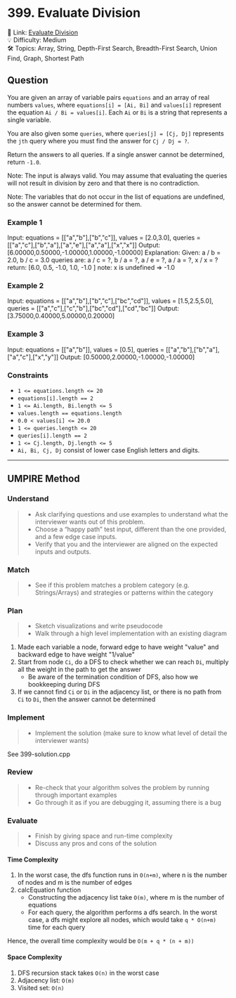 # 399. Evaluate Division

🔗 Link: [Evaluate Division](https://leetcode.com/problems/evaluate-division/description/)<br>
💡 Difficulty: Medium<br>
🛠️ Topics: Array, String, Depth-First Search, Breadth-First Search, Union Find, Graph, Shortest Path<br>

## Question

You are given an array of variable pairs `equations` and an array of real numbers `values`, where `equations[i] = [Ai, Bi]` and `values[i]` represent the equation `Ai / Bi = values[i]`. Each `Ai` or `Bi` is a string that represents a single variable.

You are also given some `queries`, where `queries[j] = [Cj, Dj]` represents the `jth` query where you must find the answer for `Cj / Dj = ?`.

Return the answers to all queries. If a single answer cannot be determined, return `-1.0`.

Note: The input is always valid. You may assume that evaluating the queries will not result in division by zero and that there is no contradiction.

Note: The variables that do not occur in the list of equations are undefined, so the answer cannot be determined for them.

### Example 1

Input: equations = [["a","b"],["b","c"]], values = [2.0,3.0], queries = [["a","c"],["b","a"],["a","e"],["a","a"],["x","x"]]
Output: [6.00000,0.50000,-1.00000,1.00000,-1.00000]
Explanation: 
Given: a / b = 2.0, b / c = 3.0
queries are: a / c = ?, b / a = ?, a / e = ?, a / a = ?, x / x = ? 
return: [6.0, 0.5, -1.0, 1.0, -1.0 ]
note: x is undefined => -1.0

### Example 2

Input: equations = [["a","b"],["b","c"],["bc","cd"]], values = [1.5,2.5,5.0], queries = [["a","c"],["c","b"],["bc","cd"],["cd","bc"]]
Output: [3.75000,0.40000,5.00000,0.20000]

### Example 3

Input: equations = [["a","b"]], values = [0.5], queries = [["a","b"],["b","a"],["a","c"],["x","y"]]
Output: [0.50000,2.00000,-1.00000,-1.00000]

### Constraints

* `1 <= equations.length <= 20`
* `equations[i].length == 2`
* `1 <= Ai.length, Bi.length <= 5`
* `values.length == equations.length`
* `0.0 < values[i] <= 20.0`
* `1 <= queries.length <= 20`
* `queries[i].length == 2`
* `1 <= Cj.length, Dj.length <= 5`
* `Ai, Bi, Cj, Dj` consist of lower case English letters and digits.

---

## UMPIRE Method

### Understand

> - Ask clarifying questions and use examples to understand what the interviewer wants out of this problem.
> - Choose a “happy path” test input, different than the one provided, and a few edge case inputs. 
> - Verify that you and the interviewer are aligned on the expected inputs and outputs.

### Match
> - See if this problem matches a problem category (e.g. Strings/Arrays) and strategies or patterns within the category

### Plan
> - Sketch visualizations and write pseudocode
> - Walk through a high level implementation with an existing diagram

1. Made each variable a node, forward edge to have weight "value" and backward edge to have weight "1/value"
2. Start from node `Ci`, do a DFS to check whether we can reach `Di`, multiply all the weight in the path to get the answer
    * Be aware of the termination condition of DFS, also how we bookkeeping during DFS
3. If we cannot find `Ci` or `Di` in the adjacency list, or there is no path from `Ci` to `Di`, then the answer cannot be determined

### Implement
> - Implement the solution (make sure to know what level of detail the interviewer wants)

See 399-solution.cpp

### Review
> - Re-check that your algorithm solves the problem by running through important examples
> - Go through it as if you are debugging it, assuming there is a bug

### Evaluate
> - Finish by giving space and run-time complexity
> - Discuss any pros and cons of the solution

#### Time Complexity

1. In the worst case, the dfs function runs in `O(n+m)`, where n is the number of nodes and m is the number of edges
2. calcEquation function
    * Constructing the adjacency list take `O(m)`, where m is the number of equations
    * For each query, the algorithm performs a dfs search. In the worst case, a dfs might explore all nodes, which would take `q * O(n+m)` time for each query

Hence, the overall time complexity would be `O(m + q * (n + m))`

#### Space Complexity

1. DFS recursion stack takes `O(n)` in the worst case
2. Adjacency list: `O(m)`
3. Visited set: `O(n)`